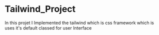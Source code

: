 # Tailwind_Project
 In this projet I Implemented the tailwind which is css framework which is uses it's default classed for user Interface
